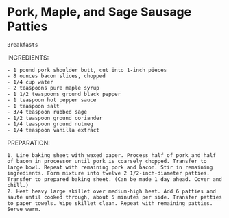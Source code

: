 # Pork, Maple, and Sage Sausage Patties

`Breakfasts`

INGREDIENTS:

    - 1 pound pork shoulder butt, cut into 1-inch pieces
    - 8 ounces bacon slices, chopped
    - 1/4 cup water
    - 2 teaspoons pure maple syrup
    - 1 1/2 teaspoons ground black pepper
    - 1 teaspoon hot pepper sauce
    - 1 teaspoon salt
    - 3/4 teaspoon rubbed sage
    - 1/2 teaspoon ground coriander
    - 1/4 teaspoon ground nutmeg
    - 1/4 teaspoon vanilla extract

PREPARATION:

    1. Line baking sheet with waxed paper. Process half of pork and half of bacon in processor until pork is coarsely chopped. Transfer to large bowl. Repeat with remaining pork and bacon. Stir in remaining ingredients. Form mixture into twelve 2 1/2-inch-diameter patties. Transfer to prepared baking sheet. (Can be made 1 day ahead. Cover and chill.)
    2. Heat heavy large skillet over medium-high heat. Add 6 patties and sauté until cooked through, about 5 minutes per side. Transfer patties to paper towels. Wipe skillet clean. Repeat with remaining patties. Serve warm.
